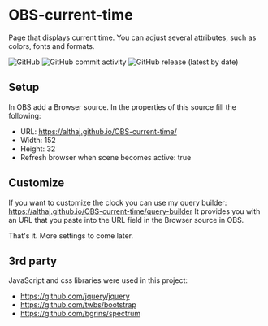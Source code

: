 # OBS-current-time
Page that displays current time. You can adjust several attributes, such as colors, fonts and formats.

![GitHub](https://img.shields.io/github/license/althaj/OBS-current-time?style=for-the-badge)
![GitHub commit activity](https://img.shields.io/github/commit-activity/m/althaj/OBS-current-time?style=for-the-badge)
![GitHub release (latest by date)](https://img.shields.io/github/v/release/althaj/OBS-current-time?style=for-the-badge)

## Setup
In OBS add a Browser source. In the properties of this source fill the following:
- URL: https://althaj.github.io/OBS-current-time/
- Width: 152
- Height: 32
- Refresh browser when scene becomes active: true

## Customize
If you want to customize the clock you can use my query builder: https://althaj.github.io/OBS-current-time/query-builder
It provides you with an URL that you paste into the URL field in the Browser source in OBS.

That's it. More settings to come later.

## 3rd party
JavaScript and css libraries were used in this project:
- https://github.com/jquery/jquery
- https://github.com/twbs/bootstrap
- https://github.com/bgrins/spectrum
